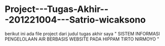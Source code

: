 # Project---Tugas-Akhir---201221004---Satrio-wicaksono
berikut ini ada file project dari judul tugas akhir saya " SISTEM INFORMASI PENGELOLAAN AIR BERBASIS WEBSITE PADA HIPPAM TIRTO NIRMOYO "
